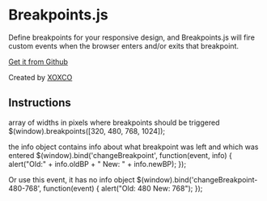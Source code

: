 # Breakpoints.js

Define breakpoints for your responsive design, and Breakpoints.js will fire custom events when the browser enters and/or exits that breakpoint.

[Get it from Github](https://github.com/eikes/breakpoints)

Created by [XOXCO](http://xoxco.com)

## Instructions

array of widths in pixels where breakpoints should be triggered
    $(window).breakpoints([320, 480, 768, 1024]);

the info object contains info about what breakpoint was left
and which was entered
    $(window).bind('changeBreakpoint', function(event, info) {
      alert("Old:" + info.oldBP + " New: " + info.newBP);
    });

Or use this event, it has no info object
    $(window).bind('changeBreakpoint-480-768', function(event) {
      alert("Old: 480 New: 768");
    });

